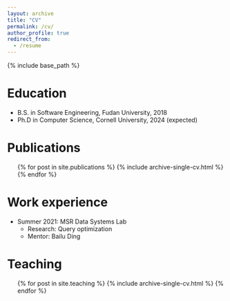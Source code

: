 ```yaml
---
layout: archive
title: "CV"
permalink: /cv/
author_profile: true
redirect_from:
  - /resume
---
```


{% include base_path %}

Education
======
* B.S. in Software Engineering, Fudan University, 2018
* Ph.D in Computer Science, Cornell University, 2024 (expected)

Publications
======
  <ul>{% for post in site.publications %}
    {% include archive-single-cv.html %}
  {% endfor %}</ul>

Work experience
======
* Summer 2021: MSR Data Systems Lab
  * Research: Query optimization
  * Mentor: Bailu Ding
  
Teaching
======
  <ul>{% for post in site.teaching %}
    {% include archive-single-cv.html %}
  {% endfor %}</ul>
  
[comment]: <> (Service and leadership)

[comment]: <> (======)

[comment]: <> (* Currently signed in to 43 different slack teams)
